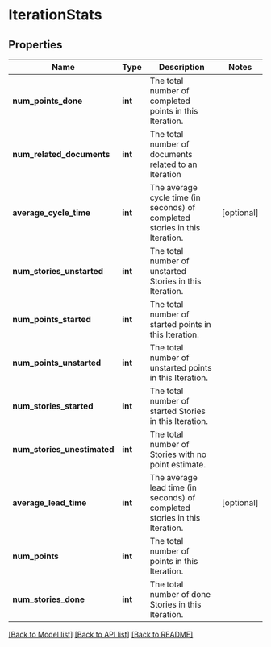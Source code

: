 # IterationStats

## Properties
Name | Type | Description | Notes
------------ | ------------- | ------------- | -------------
**num_points_done** | **int** | The total number of completed points in this Iteration. | 
**num_related_documents** | **int** | The total number of documents related to an Iteration | 
**average_cycle_time** | **int** | The average cycle time (in seconds) of completed stories in this Iteration. | [optional] 
**num_stories_unstarted** | **int** | The total number of unstarted Stories in this Iteration. | 
**num_points_started** | **int** | The total number of started points in this Iteration. | 
**num_points_unstarted** | **int** | The total number of unstarted points in this Iteration. | 
**num_stories_started** | **int** | The total number of started Stories in this Iteration. | 
**num_stories_unestimated** | **int** | The total number of Stories with no point estimate. | 
**average_lead_time** | **int** | The average lead time (in seconds) of completed stories in this Iteration. | [optional] 
**num_points** | **int** | The total number of points in this Iteration. | 
**num_stories_done** | **int** | The total number of done Stories in this Iteration. | 

[[Back to Model list]](../README.md#documentation-for-models) [[Back to API list]](../README.md#documentation-for-api-endpoints) [[Back to README]](../README.md)

